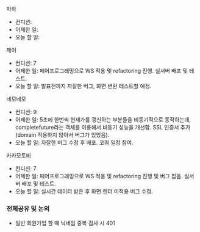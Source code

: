 
박하
- 컨디션: 
- 어제한 일: 
- 오늘 할 일: 

제이
- 컨디션: 7
- 어제한 일: 페어프로그래밍으로 WS 적용 및 refactoring 진행. 실서버 배포 및 테스트.
- 오늘 할 일: 발표전까지 자잘한 버그, 화면 변환 테스트할 예정.

네모네모
- 컨디션: 9
- 어제한 일: 5초에 한번씩 현재가를 갱신하는 부분들을 비동기적으로 동작하는데, completefuture라는 객체를 이용해서 비동기 성능을 개선함. SSL 인증서 추가 (domain 적용하지 않아서 버그가 있었음).
- 오늘 할 일: 자잘한 버그 수정 후 배포. 코쿼 일정 참여.

카카모토비
- 컨디션: 7
- 어제한 일: 페어프로그래밍으로 WS 적용 및 refactoring 진행 및 버그 잡음. 실서버 배포 및 테스트.
- 오늘 할 일: 실시간 데이터 받은 후 화면 렌더 미적용 버그 수정.

### 전체공유 및 논의
- 일반 회원가입 할 때 닉네임 중복 검사 시 401
